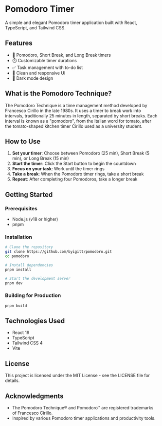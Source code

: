 # Pomodoro Timer

A simple and elegant Pomodoro timer application built with React, TypeScript, and Tailwind CSS.

## Features

- 🍅 Pomodoro, Short Break, and Long Break timers
- ⏱️ Customizable timer durations
- ✅ Task management with to-do list
- 🎨 Clean and responsive UI
- 🌙 Dark mode design

## What is the Pomodoro Technique?

The Pomodoro Technique is a time management method developed by Francesco Cirillo in the late 1980s. It uses a timer to break work into intervals, traditionally 25 minutes in length, separated by short breaks. Each interval is known as a "pomodoro", from the Italian word for tomato, after the tomato-shaped kitchen timer Cirillo used as a university student.

## How to Use

1. **Set your timer**: Choose between Pomodoro (25 min), Short Break (5 min), or Long Break (15 min)
2. **Start the timer**: Click the Start button to begin the countdown
3. **Focus on your task**: Work until the timer rings
4. **Take a break**: When the Pomodoro timer rings, take a short break
5. **Repeat**: After completing four Pomodoros, take a longer break

## Getting Started

### Prerequisites

- Node.js (v18 or higher)
- pnpm

### Installation

```bash
# Clone the repository
git clone https://github.com/byigitt/pomodoro.git
cd pomodoro

# Install dependencies
pnpm install

# Start the development server
pnpm dev
```

### Building for Production

```bash
pnpm build
```

## Technologies Used

- React 19
- TypeScript
- Tailwind CSS 4
- Vite

## License

This project is licensed under the MIT License - see the LICENSE file for details.

## Acknowledgments

- The Pomodoro Technique® and Pomodoro™ are registered trademarks of Francesco Cirillo.
- Inspired by various Pomodoro timer applications and productivity tools.
